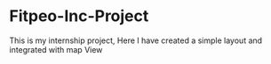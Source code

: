 # Fitpeo-Inc-Project
This is my internship project, Here I have created a simple layout and integrated with map View 
